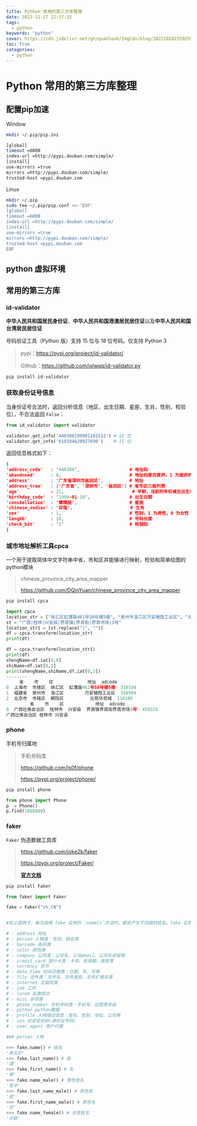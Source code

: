 ```yaml
---
title: Python-常用的第三方库整理
date: 2022-12-17 22:37:32
tags: 
  - python
keywords: "python"
cover: https://cdn.jsdelivr.net/gh/quanlook/ImgCdn/blog/202210182359259.jpg
toc: True
categories: 
  - python
---
```


# Python 常用的第三方库整理

## 配置pip加速

Window

```sh
mkdir ~/.pip/pip.ini

[global]
timeout =6000
index-url =http://pypi.douban.com/simple/
[install]
use-mirrors =true 
mirrors =http://pypi.douban.com/simple/ 
trusted-host =pypi.douban.com
```

Linux

```sh
mkdir ~/.pip
sudo tee ~/.pip/pip.conf <<-'EOF'
[global]
timeout =6000
index-url =http://pypi.douban.com/simple/
[install]
use-mirrors =true 
mirrors =http://pypi.douban.com/simple/ 
trusted-host =pypi.douban.com
EOF

```

## python 虚拟环境

## 常用的第三方库

### id-validator

**中华人民共和国居民身份证**、**中华人民共和国港澳居民居住证**以及**中华人民共和国台湾居民居住证**

号码验证工具（Python 版）支持 15 位与 18 位号码。仅支持 Python 3

> pypi：<https://pypi.org/project/id-validator/>
>
> Github：<https://github.com/jxlwqq/id-validator.py>

```shell
pip install id-validator
```

### 获取身份证号信息

当身份证号合法时，返回分析信息（地区、出生日期、星座、生肖、性别、校验位），不合法返回 `False`：

```python
from id_validator import validator

validator.get_info('440308199901101512') # 18 位
validator.get_info('610104620927690')    # 15 位
```

返回信息格式如下：

```json
{
'address_code'   : '440308',                   # 地址码
'abandoned'      : 0,                          # 地址码是否废弃，1 为废弃的，0 为正在使用的
'address'        : '广东省深圳市盐田区',          # 地址
'address_tree'   : ['广东省', '深圳市', '盐田区'] # 省市区三级列表
'age'            : 21,                          # 年龄，当前的年份减去出生年份，例：2020-1999=21
'birthday_code'  : '1999-01-10',               # 出生日期
'constellation'  : '摩羯座',                    # 星座
'chinese_zodiac' : '卯兔',                      # 生肖
'sex'            : 1,                          # 性别，1 为男性，0 为女性
'length'         : 18,                         # 号码长度
'check_bit'      : '2'                         # 校验码
}
```

### 城市地址解析工具cpca

一个用于提取简体中文字符串中省，市和区并能够进行映射，检验和简单绘图的python模块

> chinese_province_city_area_mapper
>
> <https://github.com/DQinYuan/chinese_province_city_area_mapper>

```sh
pip install cpca
```

```python
import cpca
location_str = ["徐汇区虹漕路461号58号楼5楼", "泉州市洛江区万安塘西工业区", "北京朝阳区北苑华贸城"]
st = "广西|桂林|兴安县|界首镇|界首街|界首市场|3号"
location_str1 = [st.replace("|", "")]
df = cpca.transform(location_str)
print(df)

df = cpca.transform(location_str1)
print(df)
shengName=df.iat[0,0]
shiName=df.iat[0,1]
print(shengName,shiName,df.iat[0,2])
--------
     省    市    区             地址  adcode
0  上海市  市辖区  徐汇区  虹漕路461号58号楼5楼  310104
1  福建省  泉州市  洛江区        万安塘西工业区  350504
2  北京市  市辖区  朝阳区          北苑华贸城  110105
         省    市    区            地址  adcode
0  广西壮族自治区  桂林市  兴安县  界首镇界首街界首市场3号  450325
广西壮族自治区 桂林市 兴安县
```

### phone

手机号归属地

> 手机号码库
>
> <https://github.com/ls0f/phone>
>
> <https://pypi.org/project/phone/>

```sh
pip install phone
```

```python
from phone import Phone
p  = Phone()
p.find(1888888)
```

### faker

 `Faker` 伪造数据工具库
> <https://github.com/joke2k/faker>
>
> <https://pypi.org/project/Faker/>
>
> [**官方文档**](http://faker.readthedocs.io/en/master/)

```sh
pip install Faker
```

```python
from faker import Faker

fake = Faker("zh_CN")


#如上面例子，每次调用 fake 实例的 `name()`方法时，都会产生不同随机姓名。fake 实例还有很多方法可用，这些方法分为以下几类：

# - address 地址
# - person 人物类：性别、姓名等
# - barcode 条码类
# - color 颜色类
# - company 公司类：公司名、公司email、公司名前缀等
# - credit_card 银行卡类：卡号、有效期、类型等
# - currency 货币
# - date_time 时间日期类：日期、年、月等
# - file 文件类：文件名、文件类型、文件扩展名等
# - internet 互联网类
# - job 工作
# - lorem 乱数假文
# - misc 杂项类
# - phone_number 手机号码类：手机号、运营商号段
# - python python数据
# - profile 人物描述信息：姓名、性别、地址、公司等
# - ssn 社会安全码(身份证号码)
# - user_agent 用户代理

### person 人物

>>> fake.name() # 姓名
'单玉珍'
>>> fake.last_name() # 姓
'潘'
>>> fake.first_name() # 名
'琴'
>>> fake.name_male() # 男性姓名
'官平'
>>> fake.last_name_male() # 男性姓
'安'
>>> fake.first_name_male() # 男性名
'文'
>>> fake.name_female() # 女性姓名
'许颖'
```
